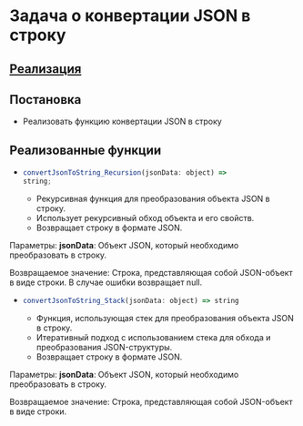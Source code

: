 # Задача о конвертации JSON в строку

## [Реализация](./index.js)

## Постановка 
- Реализовать функцию конвертации JSON в строку

## Реализованные функции
- ```javascript
  convertJsonToString_Recursion(jsonData: object) => 
  string;
  ```
  - Рекурсивная функция для преобразования объекта JSON в строку.
  - Использует рекурсивный обход объекта и его свойств.
  - Возвращает строку в формате JSON.

Параметры:
    **jsonData**: Объект JSON, который необходимо преобразовать в строку.

Возвращаемое значение:
    Строка, представляющая собой JSON-объект в виде строки.
    В случае ошибки возвращает null.

- ```javascript
  convertJsonToString_Stack(jsonData: object) => string
  ```
  - Функция, использующая стек для преобразования объекта JSON в строку.
  - Итеративный подход с использованием стека для обхода и преобразования JSON-структуры.
  - Возвращает строку в формате JSON.

Параметры:
**jsonData**: Объект JSON, который необходимо преобразовать в строку.

Возвращаемое значение:
Строка, представляющая собой JSON-объект в виде строки.